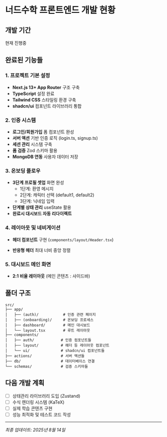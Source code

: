 # 너드수학 프론트엔드 개발 현황

## 개발 기간

현재 진행중

## 완료된 기능들

### 1. 프로젝트 기본 설정

- **Next.js 13+ App Router** 구조 구축
- **TypeScript** 설정 완료
- **Tailwind CSS** 스타일링 환경 구축
- **shadcn/ui** 컴포넌트 라이브러리 통합

### 2. 인증 시스템

- **로그인/회원가입** 폼 컴포넌트 완성
- **서버 액션** 기반 인증 로직 (login.ts, signup.ts)
- **세션 관리** 시스템 구축
- **폼 검증** Zod 스키마 활용
- **MongoDB 연동** 사용자 데이터 저장

### 3. 온보딩 플로우

- **3단계 프로필 셋업** 화면 완성
  - 1단계: 환영 메시지
  - 2단계: 캐릭터 선택 (default1, default2)
  - 3단계: 닉네임 입력
- **단계별 상태 관리** useState 활용
- **완료시 대시보드 자동 리다이렉트**

### 4. 레이아웃 및 네비게이션

- **헤더 컴포넌트** 구현 (`components/layout/Header.tsx`)

- **반응형 헤더** 최대 너비 중앙 정렬

### 5. 대시보드 메인 화면

- **2:1 비율 레이아웃** (메인 콘텐츠 : 사이드바)

## 폴더 구조

```
src/
├── app/
│   ├── (auth)/           # 인증 관련 페이지
│   ├── (onboarding)/     # 온보딩 프로세스
│   ├── dashboard/        # 메인 대시보드
│   └── layout.tsx        # 루트 레이아웃
├── components/
│   ├── auth/            # 인증 컴포넌트들
│   ├── layout/          # 헤더 등 레이아웃 컴포넌트
│   └── ui/              # shadcn/ui 컴포넌트들
├── actions/             # 서버 액션들
├── db/                  # 데이터베이스 연결
└── schemas/             # 검증 스키마들
```

## 다음 개발 계획

- [ ] 상태관리 라이브러리 도입 (Zustand)
- [ ] 수식 렌더링 시스템 (KaTeX)
- [ ] 실제 학습 콘텐츠 구현
- [ ] 성능 최적화 및 테스트 코드 작성

---

_최종 업데이트: 2025년 8월 14일_
